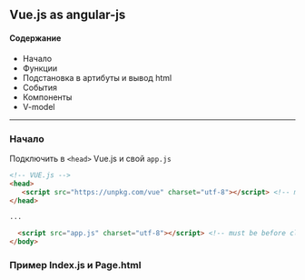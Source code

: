 ## Vue.js as angular-js

#### Содержание
* Начало
* Функции
* Подстановка в артибуты и вывод html
* События
* Компоненты
* V-model
---

### Начало

Подключить в `<head>` Vue.js и свой `app.js`
```html
<!-- VUE.js -->
<head>
   <script src="https://unpkg.com/vue" charset="utf-8"></script> <!-- must be in head -->
</head>

...

  <script src="app.js" charset="utf-8"></script> <!-- must be before close body tag -->
</body>
```

### Пример Index.js и Page.html
